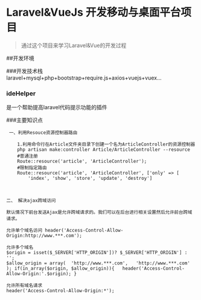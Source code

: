 # Laravel&VueJs 开发移动与桌面平台项目

> 通过这个项目来学习Laravel&Vue的开发过程


##开发环境

###开发技术栈
laravel+mysql+php+bootstrap+require.js+axios+vuejs+vuex...

### ideHelper
是一个帮助提高laravel代码提示功能的插件

###主要知识点

     一、利用Resouce资源控制器路由
```
    1.利用命令行在Article文件夹目录下创建一个名为ArticleController的资源控制器
    php artisan make:controller Article/ArticleController --resource
    #普通注册
    Route::resource('article', 'ArticleController');
    #限制指定路由
    Route::resource('article', 'ArticleController', ['only' => [
        'index', 'show', 'store', 'update', 'destroy']
    
  
```
    二、 解决ajax跨域访问
```
默认情况下前台发送Ajax是允许跨域请求的。我们可以在后台进行相关设置然后允许前台跨域请求。

允许单个域名访问 header('Access-Control-Allow-Origin:http://www.***.com');

允许多个域名
$origin = isset($_SERVER['HTTP_ORIGIN'])? $_SERVER['HTTP_ORIGIN'] : ''; 
$allow_origin = array( 	'http://www.***.com', 	'http://www.***.com' ); if(in_array($origin, $allow_origin)){ 	header('Access-Control-Allow-Origin:'.$origin); }

允许所有域名请求
header('Access-Control-Allow-Origin:*');
```
